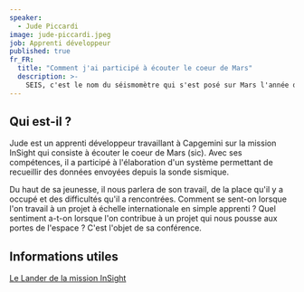 ```yaml
---
speaker:
  - Jude Piccardi
image: jude-piccardi.jpeg
job: Apprenti développeur
published: true
fr_FR:
  title: "Comment j'ai participé à écouter le coeur de Mars"
  description: >-
    SEIS, c'est le nom du séismomètre qui s'est posé sur Mars l'année dernière. Retour d'expérience d'un apprenti développeur qui a travaillé sur la mission spatiale InSight.
---
```


## Qui est-il ?

Jude est un apprenti développeur travaillant à Capgemini sur la mission InSight qui consiste à écouter le coeur de Mars (sic). Avec ses compétences, il a participé à l'élaboration d'un système permettant de recueillir des données envoyées depuis la sonde sismique. 

Du haut de sa jeunesse, il nous parlera de son travail, de la place qu'il y a occupé et des difficultés qu'il a rencontrées. Comment se sent-on lorsque l'on travail à un projet à échelle internationale en simple apprenti ? Quel sentiment a-t-on lorsque l'on contribue à un projet qui nous pousse aux portes de l'espace ? C'est l'objet de sa conférence.

## Informations utiles

[Le Lander de la mission InSight](https://mars.nasa.gov/insight/spacecraft/about-the-lander/)